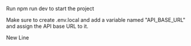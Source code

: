Run npm run dev to start the project

Make sure to create .env.local and add a variable named "API_BASE_URL" and assign the API base URL to it.

New Line